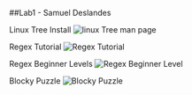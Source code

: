 ##Lab1 - Samuel Deslandes


Linux Tree Install
![linux Tree man page](http://i.imgur.com/vNgh997.png)

Regex Tutorial
![Regex Tutorial](http://puu.sh/mVGxG/b5fc3449f3.png)

Regex Beginner Levels
![Regex Beginner Level](http://puu.sh/mVFB1/8f7ae81d46.png)

Blocky Puzzle
![Blocky Puzzle](http://puu.sh/mVHtc/385cf6dc2d.png)